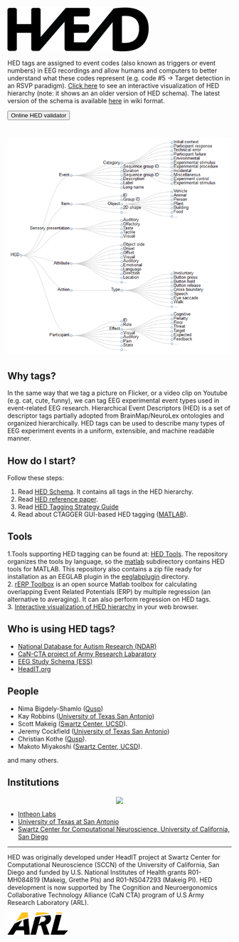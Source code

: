 ![](/images/HED_connected_logo_100.png)

HED tags are assigned to event codes (also known as triggers or event numbers) in EEG recordings and allow humans and computers to better understand what these codes represent (e.g. code #5 -> Target detection in an RSVP paradigm). [Click here](/interactive) to see an interactive visualization of HED hierarchy (note: it shows an an older version of HED schema). The latest version of the schema is available [here](http://www.hedtags.org/schema) in wiki format.

<a href="http://netdb1.cs.utsa.edu/hed"> <button name="button">Online HED validator</button></a>

[<img src="/images/HED_tree_brief.png">](/interactive)
===

## Why tags?

In the same way that we tag a picture on Flicker, or a video clip on Youtube (e.g. cat, cute, funny), we can tag EEG experimental event types used in event-related EEG research. Hierarchical Event Descriptors (HED) is a set of descriptor tags partially adopted from BrainMap/NeuroLex ontologies and organized hierarchically. HED tags can be used to describe many types of EEG experiment events in a uniform, extensible, and machine readable manner.

## How do I start?
Follow these steps:

1. Read [HED Schema](http://www.hedtags.org/schema). It contains all tags in the HED hierarchy.  
2. Read [HED reference paper](http://journal.frontiersin.org/article/10.3389/fninf.2016.00042/full).  
3. Read [HED Tagging Strategy Guide](http://www.hedtags.org/downloads/HED%20Tagging%20Strategy%20Guide.pdf)
4. Read about CTAGGER GUI-based HED tagging ([MATLAB](https://github.com/VisLab/HEDTools/blob/master/matlab/documentation/HEDToolsUserManual.pdf)).  

## Tools

1.Tools supporting HED tagging can be found at: [HED Tools](https://github.com/VisLab/HEDTools). The repository organizes the tools by language, so the [matlab](https://github.com/VisLab/HEDTools/tree/master/matlab) subdirectory contains HED tools for MATLAB. This repository also contains a zip file ready for installation as an EEGLAB plugin in the [eeglabplugin](https://github.com/VisLab/HEDTools/tree/master/EEGLABPlugin) directory.  
2. [rERP Toolbox](http://sccn.ucsd.edu/wiki/EEGLAB/RERP) is an open source Matlab toolbox for calculating overlapping Event Related Potentials (ERP) by multiple regression (an alternative to averaging). It can also perform regression on HED tags.  
3. [Interactive visualization of HED hierarchy](/interactive) in your web browser.

## Who is using HED tags?

* [National Database for Autism Research (NDAR)](http://ndar.nih.gov/)
* [CaN-CTA project of Army Research Labaratory](http://cancta.net)
* [EEG Study Schema (ESS)](http://www.eegstudy.org)
* [HeadIT.org](http://HeadIT.org)

## People

* Nima Bigdely-Shamlo ([Qusp](http://www.qusp.io))
* Kay Robbins ([University of Texas San Antonio](https://www.utsa.edu/))
* Scott Makeig ([Swartz Center, UCSD](http://sccn.ucsd.edu)).
* Jeremy Cockfield ([University of Texas San Antonio](https://www.utsa.edu/))
* Christian Kothe ([Qusp](http://www.qusp.io)).
* Makoto Miyakoshi ([Swartz Center, UCSD](http://sccn.ucsd.edu)).

and many others.

## Institutions

<div width = "100%"  align = "center" style="float:center">
<img src="http://bigeegconsortium.github.io/combined_logos_2.png" align="center" >
</div>

- [Intheon Labs](https://intheon.io)
- [University of Texas at San Antonio](http://visual.cs.utsa.edu/)
- [Swartz Center for Computational Neuroscience, University of California, San Diego](http://sccn.ucsd.edu)

***

HED was originally developed under HeadIT project at Swartz Center for Computational Neuroscience (SCCN) of the University of California, San Diego and funded by U.S. National Institutes of Health grants R01-MH084819 (Makeig, Grethe PIs) and R01-NS047293 (Makeig PI). HED development is now supported by The Cognition and Neuroergonomics Collaborative Technology Alliance (CaN CTA) program of U.S Army Research Laboratory (ARL).
<div width = "100%">
<div width = "100%" align = "center" style="float:left">
<a href="http://www.arl.army.mil/"  align="center"><img src="/images/ARL_logo.png" align="centeer" height="50px" ></a>
</div>
</div>
<p/>
